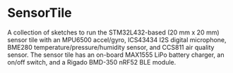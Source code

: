 # SensorTile

A collection of sketches to run the STM32L432-based (20 mm x 20 mm) sensor tile with an MPU6500 accel/gyro, ICS43434 I2S digital microphone, BME280 temperature/pressure/humidity sensor, and CCS811 air quality sensor. The sensor tile has an on-board MAX1555 LiPo battery charger, an on/off switch, and a Rigado BMD-350 nRF52 BLE module.

